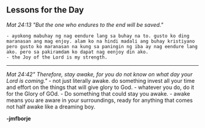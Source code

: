 ## Lessons for the Day

_Mat 24:13 "But the one who endures to the end will be saved."_

	- ayokong mabuhay ng nag eendure lang sa buhay na to. gusto ko ding maranasan ang mag enjoy. alam ko na hindi madali ang buhay kristiyano pero gusto ko maranasan na kung sa paningin ng iba ay nag eendure lang ako. pero sa pakiramdam ko dapat nag eenjoy din ako.
	- the Joy of the Lord is my strength.

-----------------------------------------------

_Mat 24:42" Therefore, stay awake, for you do not know on what day your Lord is coming."_
	- not just literally awake. do something invest all your time and effort on the things that will give glory to God.
	- whatever you do, do it for the Glory of GOd.
	- Do something that could stay you awake.
	- awake means you are aware in your surroundings, ready for anything that comes not half awake like a dreaming boy.

__-jmfborje__